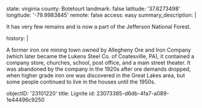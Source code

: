 state: virginia
county: Botetourt
landmark: false
latitude: '37.6273498'
longitude: '-79.9983845'
remote: false
access: easy
summary_description: |
  <p>It has very few remains and is now a part of the Jefferson National Forest.
  </p>
history: |
  <p>A former iron ore mining town owned by Allegheny Ore and Iron Company (which later became the Lukens Steel Co. of Coatesville, PA), it contained a company store, churches, school, post office, and a main street theater. It was abandoned by the company in the 1920s after ore demands dropped, when higher grade iron ore was discovered in the Great Lakes area, but some people continued to live in the houses until the 1950s.
  </p>
objectID: '23101220'
title: Lignite
id: 23073385-d6db-4fa7-a089-1e44496c9250
